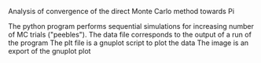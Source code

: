 Analysis of convergence of the direct Monte Carlo method towards Pi

The python program performs sequential simulations for increasing number of MC trials ("peebles").
The data file corresponds to the output of a run of the program
The plt file is a gnuplot script to plot the data
The image is an export of the gnuplot plot
